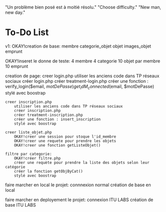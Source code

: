 "Un problème bien posé est à moitié résolu."
"Choose difficulty."
"New man, new day."
# To-Do List
v1:
 OKAY!creation de base:
        membre
        categorie_objet
        objet
        images_objet
        emprunt


 OKAY!inseret le donne de teste:
    4 membre
    4 categorie 
    10 objet par membre
    10 emprunt

creation de page:
    creer login.php
        utiliser les anciens code dans TP réseaux sociaux
        créer login.php
        créer treatment-login.php
        créer une fonction : verify_login($email, $motDePasse)
                             get_idM_connected($email, $motDePasse)
        stylé avec boostrap
        
    creer inscription.php
        utiliser les anciens code dans TP réseaux sociaux
        créer inscription.php
        créer treatment-inscription.php
        créer une fonction : insert_inscription
        stylé avec boostrap

    creer liste_objet.php
        OKAY!creer une session pour stoque l'id_membre
        OKAY!creer une requete pour prendre les objets
        OKAY!creer une fonction getListeObjet()

    filtre par categorie:
        OKAY!créer filtre.php
        créer une requète pour prendre la liste des objets selon leur catégorie
        créer la fonction getObjByCat()
        stylé avec boostrap

faire marcher en local le projet:
    connnexion normal
    création de base en local

faire marcher en deployement le projet:
    connexion ITU LABS
    création de base ITU LABS
